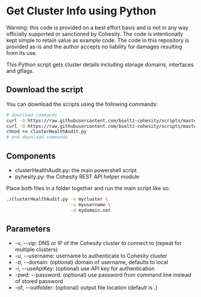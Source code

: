 # Get Cluster Info using Python

Warning: this code is provided on a best effort basis and is not in any way officially supported or sanctioned by Cohesity. The code is intentionally kept simple to retain value as example code. The code in this repository is provided as-is and the author accepts no liability for damages resulting from its use.

This Python script gets cluster details including storage domains, interfaces and gflags.

## Download the script

You can download the scripts using the following commands:

```bash
# download commands
curl -O https://raw.githubusercontent.com/bseltz-cohesity/scripts/master/reports/python/clusterHealthAudit/clusterHealthAudit.py
curl -O https://raw.githubusercontent.com/bseltz-cohesity/scripts/master/python/pyhesity.py
chmod +x clusterHealthAudit.py
# end download commands
```

## Components

* clusterHealthAudit.py: the main powershell script
* pyhesity.py: the Cohesity REST API helper module

Place both files in a folder together and run the main script like so:

```bash
./clusterHealthAudit.py -v mycluster \
                        -u myusername \
                        -d mydomain.net
```

## Parameters

* -v, --vip: DNS or IP of the Cohesity cluster to connect to (repeat for multiple clusters)
* -u, --username: username to authenticate to Cohesity cluster
* -d, --domain: (optional) domain of username, defaults to local
* -i, --useApiKey: (optional) use API key for authentication
* -pwd: --password: (optional) use password from command line instead of stored password
* -of, --outfolder: (optional) output file location (default is .)
